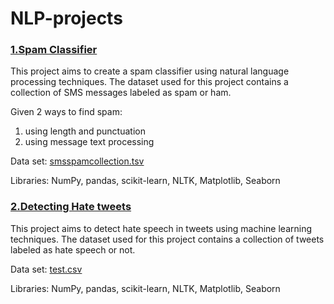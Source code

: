 # NLP-projects

### [1.Spam Classifier](https://github.com/PollyIva/NLP-projects/blob/main/Spam%20Classifier/Spam_classifier.ipynb)

This project aims to create a spam classifier using natural language processing techniques. The dataset used for this project contains a collection of SMS messages labeled as spam or ham.

Given 2 ways to find spam:

  1. using length and punctuation
  2. using message text processing

Data set: [smsspamcollection.tsv](https://github.com/PollyIva/NLP-projects/blob/main/smsspamcollection.tsv)

Libraries: NumPy, pandas, scikit-learn, NLTK, Matplotlib, Seaborn


### [2.Detecting Hate tweets](https://github.com/PollyIva/NLP-projects/blob/main/DetectingHateTweets/toxify_ML.ipynb)

This project aims to detect hate speech in tweets using machine learning techniques. The dataset used for this project contains a collection of tweets labeled as hate speech or not.

Data set: [test.csv](https://www.kaggle.com/datasets/julian3833/jigsaw-toxic-comment-classification-challenge) 

Libraries: NumPy, pandas, scikit-learn, NLTK, Matplotlib, Seaborn

